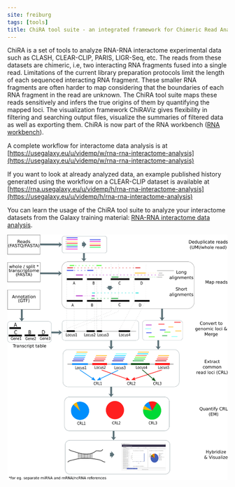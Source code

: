 ```yaml
---
site: freiburg
tags: [tools]
title: ChiRA tool suite - an integrated framework for Chimeric Read Analysis from RNA-RNA interactome data
---
```


ChiRA is a set of tools to analyze RNA-RNA interactome experimental data such as CLASH, CLEAR-CLIP, PARIS, LIGR-Seq, etc.
The reads from these datasets are chimeric, i.e, two interacting RNA fragments fused into a single read. Limitations of the
current library preparation protocols limit the length of each sequenced interacting RNA fragment. These smaller RNA fragments
are often harder to map considering that the boundaries of each RNA fragment in the read are unknown. The ChiRA tool suite maps
these reads sensitively and infers the true origins of them by quantifying the mapped loci. The visualization framework
ChiRAViz gives flexibility in filtering and searching output files, visualize the summaries of filtered data as well as
exporting them. ChiRA is now part of the RNA workbench ([RNA workbench](https://rna.usegalaxy.eu/)).

A complete workflow for interactome data analysis is at [https://usegalaxy.eu/u/videmp/w/rna-rna-interactome-analysis](https://usegalaxy.eu/u/videmp/w/rna-rna-interactome-analysis)

If you want to look at already analyzed data, an example published history generated using the workflow on a CLEAR-CLIP dataset is available at [https://rna.usegalaxy.eu/u/videmp/h/rna-rna-interactome-analysis](https://usegalaxy.eu/u/videmp/h/rna-rna-interactome-analysis)

You can learn the usage of the ChiRA tool suite to analyze your interactome datasets from the Galaxy training material: [RNA-RNA interactome data analysis](https://galaxyproject.github.io/training-material/topics/transcriptomics/tutorials/rna-interactome/tutorial.html).

![ChiRA workflow](../assets/media/chira.png "ChiRA workflow. First the reads deduplicated and mapped to transcriptome. Then the mapped loci are merged based on overlapping. The merged loci are quantified and the interactions are scored and reported.")
